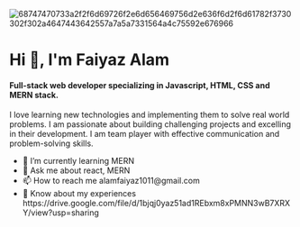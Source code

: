 ![68747470733a2f2f6d69726f2e6d656469756d2e636f6d2f6d61782f3730302f302a4647443642557a7a5a7331564a4c75592e676966](https://user-images.githubusercontent.com/95962151/158759152-a2f4aab6-12d8-4cab-b913-ad8e3b11aacd.gif)
<h1>Hi 👋, I'm Faiyaz Alam</h1>
<h4>Full-stack web developer specializing in Javascript, HTML, CSS and MERN stack.</h4>
<p>I love learning new technologies and implementing them to solve real world problems. I am passionate about building challenging projects and excelling in their development. I am team player with effective communication and problem-solving skills.</p>

<ul> 
  <li> 🌱 I’m currently learning MERN</li>

  <li> 💬 Ask me about react, MERN</li>

<li> 📫 How to reach me alamfaiyaz1011@gmail.com</li>

<li>📄 Know about my experiences https://drive.google.com/file/d/1bjqj0yaz51ad1REbxm8xPMNN3wB7XRXY/view?usp=sharing</li>
</ul>
